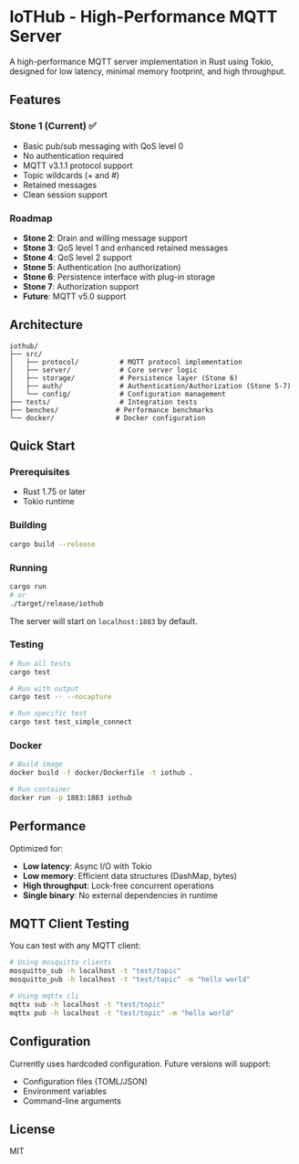 # IoTHub - High-Performance MQTT Server

A high-performance MQTT server implementation in Rust using Tokio, designed for low latency, minimal memory footprint, and high throughput.

## Features

### Stone 1 (Current) ✅
- Basic pub/sub messaging with QoS level 0
- No authentication required  
- MQTT v3.1.1 protocol support
- Topic wildcards (+ and #)
- Retained messages
- Clean session support

### Roadmap
- **Stone 2**: Drain and willing message support
- **Stone 3**: QoS level 1 and enhanced retained messages
- **Stone 4**: QoS level 2 support
- **Stone 5**: Authentication (no authorization)
- **Stone 6**: Persistence interface with plug-in storage
- **Stone 7**: Authorization support
- **Future**: MQTT v5.0 support

## Architecture

```
iothub/
├── src/
│   ├── protocol/          # MQTT protocol implementation
│   ├── server/            # Core server logic
│   ├── storage/           # Persistence layer (Stone 6)
│   ├── auth/              # Authentication/Authorization (Stone 5-7)
│   └── config/            # Configuration management
├── tests/                 # Integration tests
├── benches/              # Performance benchmarks
└── docker/               # Docker configuration
```

## Quick Start

### Prerequisites
- Rust 1.75 or later
- Tokio runtime

### Building
```bash
cargo build --release
```

### Running
```bash
cargo run
# or
./target/release/iothub
```

The server will start on `localhost:1883` by default.

### Testing
```bash
# Run all tests
cargo test

# Run with output
cargo test -- --nocapture

# Run specific test
cargo test test_simple_connect
```

### Docker
```bash
# Build image
docker build -f docker/Dockerfile -t iothub .

# Run container
docker run -p 1883:1883 iothub
```

## Performance

Optimized for:
- **Low latency**: Async I/O with Tokio
- **Low memory**: Efficient data structures (DashMap, bytes)
- **High throughput**: Lock-free concurrent operations
- **Single binary**: No external dependencies in runtime

## MQTT Client Testing

You can test with any MQTT client:

```bash
# Using mosquitto clients
mosquitto_sub -h localhost -t "test/topic"
mosquitto_pub -h localhost -t "test/topic" -m "hello world"

# Using mqttx cli
mqttx sub -h localhost -t "test/topic"
mqttx pub -h localhost -t "test/topic" -m "hello world"
```

## Configuration

Currently uses hardcoded configuration. Future versions will support:
- Configuration files (TOML/JSON)
- Environment variables
- Command-line arguments

## License

MIT